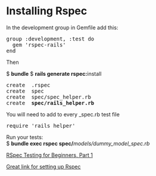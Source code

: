 <h1>Installing Rspec</h1>

In the development group in Gemfile add this:
<pre>
group :development, :test do
  gem 'rspec-rails'
end
</pre>

Then

$ <b>bundle</b>
$ <b>rails generate rspec:</b>install
<pre>
create  .rspec
create  spec
create  spec/spec_helper.rb
create  <b>spec/rails_helper.rb</b>
</pre>

You will need to add to every _spec.rb test file
<pre>
require 'rails_helper'
</pre>

Run your tests:   
$ <b>bundle exec rspec spec/</b><em>models/dummy_model_spec.rb</em>




[RSpec Testing for Beginners, Part 1](https://code.tutsplus.com/articles/rspec-testing-for-beginners-part-1--cms-26716)

[Great link for setting up Rspec](https://blog.codeship.com/install-rspec-tutorial/)
